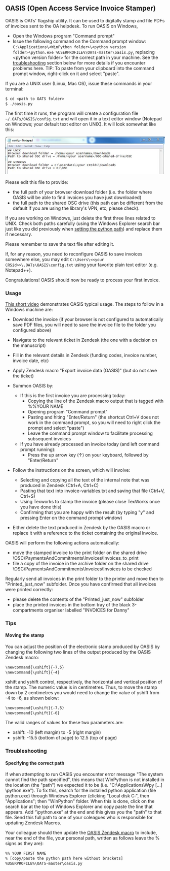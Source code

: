 ## OASIS (Open Access Service Invoice Stamper)

OASIS is OATs' flagship utility. It can be used to digitally stamp and file PDFs of invoices sent to the OA helpdesk. To run OASIS on Windows, 

* Open the Windows program "Command prompt"
* Issue the following command on the Command prompt window: `C:\Applications\<WinPython folder>\<python version folder>\python.exe %USERPROFILE%\OATs-master\oasis.py`, replacing <WinPython folder>\<python version folder> for the correct path in your machine. See the [troubleshooting](#specifying-the-correct-path) section below for more details if you encounter problems here. TIP: To paste from your clipboard into the command prompt window, right-click on it and select "paste". 

If you are a UNIX user (Linux, Mac OS), issue these commands in your terminal:

```
$ cd <path to OATS folder>
$ ./oasis.py
```

The first time it runs, the program will create a configuration file `~/.OATs/OASIS/config.txt` and will open it in a text editor window (Notepad on Windows; your default text editor on UNIX). It will look somewhat like this:

![](./screenshots/first_run_editing_config_file.png)

Please edit this file to provide:

* the full path of your browser download folder (i.e. the folder where OASIS will be able to find invoices you have just downloaded)
* the full path to the shared OSC drive (this path can be different from the default if you are using the library's VPN, etc; please check). 

If you are working on Windows, just delete the first three lines related to UNIX. Check both paths carefully (using the Windows Explorer search bar just like you did previously when [setting the python path](#specifying-the-correct-path)) and replace them if necessary.

Please remember to save the text file after editing it.

If, for any reason, you need to reconfigure OASIS to save invoices somewhere else, you may edit `C:\Users\<<your CRSid>>\.OATs\OASIS\config.txt` using your favorite plain text editor (e.g. Notepad++).

Congratulations! OASIS should now be ready to process your first invoice. 

### Usage

[This short video](https://sms.cam.ac.uk/media/3075499) demonstrates OASIS typical usage. The steps to follow in a Windows machine are:

* Download the invoice (if your browser is not configured to automatically save PDF files, you will need to save the invoice file to the folder you configured above)
* Navigate to the relevant ticket in Zendesk (the one with a decision on the manuscript)
* Fill in the relevant details in Zendesk (funding codes, invoice number, invoice date, etc)
* Apply Zendesk macro "Export invoice data (OASIS)" (but do not save the ticket)
* Summon OASIS by:
    * If this is the first invoice you are processing today:
        * Copying the line of the Zendesk macro output that is tagged with %%YOUR NAME
        * Opening program "Command prompt"
        * Pasting and hiting "Enter/Return" (the shortcut Ctrl+V does not work in the command prompt, so you will need to right click the prompt and select "paste")
        * Leave the command prompt window to facilitate processing subsequent invoices
    * If you have already processed an invoice today (and left command prompt running):
        *  Press the up arrow key (↑) on your keyboard, followed by "Enter/Return"  

* Follow the instructions on the screen, which will involve:
    * Selecting and copying all the text of the internal note that was produced in Zendesk (Ctrl+A, Ctrl+C)
    * Pasting that text into invoice-variables.txt and saving that file (Ctrl+V, Ctrl+S)
    * Using Texworks to stamp the invoice (please close TexWorks once you have done this)
    * Confirming that you are happy with the result (by typing "y" and pressing Enter on the command prompt window)

* Either delete the text produced in Zendesk by the OASIS macro or replace it with a reference to the ticket containing the original invoice.
    
OASIS will perform the following actions automatically:

* move the stamped invoice to the print folder on the shared drive \\OSC\PaymentsAndCommitments\Invoices\Invoices_to_print
* file a copy of the invoice in the archive folder on the shared drive \\OSC\PaymentsAndCommitments\Invoices\Invoices to be checked

Regularly send all invoices in the print folder to the printer and move then to "Printed_just_now" subfolder. Once you have confirmed that all invoices were printed correctly:
 * please delete the contents of the "Printed_just_now" subfolder
 * place the printed invoices in the bottom tray of the black 3-compartments organiser labelled "INVOICES for Danny"

### Tips

#### Moving the stamp

You can adjust the position of the electronic stamp produced by OASIS by changing the following two lines of the output produced by the OASIS Zendesk macro:

```
\newcommand{\xshift}{-7.5}
\newcommand{\yshift}{-4}
``` 

xshift and yshift control, respectively, the horizontal and vertical position of the stamp. The numeric value is in centimetres. Thus, to move the stamp down by 2 centimetres you would need to change the value of yshift from -4 to -6, as shown below:

```
\newcommand{\xshift}{-7.5}
\newcommand{\yshift}{-6}
```

The valid ranges of values for these two parameters are:

* xshift: -10 (left margin) to -5 (right margin)  
* yshift: -15.5 (bottom of page) to 12.5 (top of page)

### Troubleshooting

#### Specifying the correct path

If when attempting to run OASIS you encounter error message "The system cannot find the path specified", this means that WinPython is not installed in the location (the "path") we expected it to be (i.e. "C:\Applications\Wpy [...] \python.exe"). To fix this, search for the installed python application (file python.exe) through Windows Explorer (clicking "Local disk C:", then "Applications"; then "WinPython" folder. When this is done, click on the search bar at the top of Windows Explorer and copy paste the line that appears. Add “\python.exe” at the end and this gives you the "path" to that file. Send this full path to one of your coleagues who is responsible for updating Zendesk Macros.

Your colleague should then update the [OASIS Zendesk macro](../pdfapps/oasis/zd-macro.txt) to include, near the end of the file, your personal path, written as follows leave the % signs as they are):

```
%% YOUR FIRST NAME
% [copy/paste the python path here without brackets] %USERPROFILE%\OATS-master\oasis.py
```
